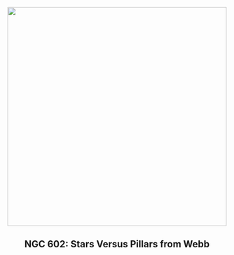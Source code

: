 
<p align="center"><img src="https://apod.nasa.gov/apod/image/2410/NGC602_Webb_960.jpg" width="500" height="500"></p>
<h2 align="center"> NGC 602: Stars Versus Pillars from Webb </h2>
